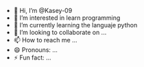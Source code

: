 - 👋 Hi, I’m @Kasey-09
- 👀 I’m interested in learn programming
- 🌱 I’m currently learning the languaje python
- 💞️ I’m looking to collaborate on ...
- 📫 How to reach me ...
- 😄 Pronouns: ...
- ⚡ Fun fact: ...

<!---
Kasey-09/Kasey-09 is a ✨ special ✨ repository because its `README.md` (this file) appears on your GitHub profile.
You can click the Preview link to take a look at your changes.
--->
